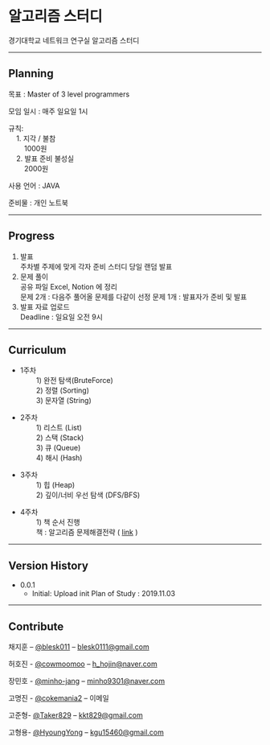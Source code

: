 # 알고리즘 스터디

경기대학교 네트워크 연구실 알고리즘 스터디
<!--
![](header.png) 
-->
---

## Planning

목표 : Master of 3 level programmers

모임 일시 : 매주 일요일 1시

규칙:  
&nbsp;&nbsp;&nbsp;&nbsp;1. 지각 / 불참  
&nbsp;&nbsp;&nbsp;&nbsp;&nbsp;&nbsp;&nbsp;&nbsp;1000원  
&nbsp;&nbsp;&nbsp;&nbsp;2. 발표 준비 불성실  
&nbsp;&nbsp;&nbsp;&nbsp;&nbsp;&nbsp;&nbsp;&nbsp;2000원

사용 언어 : JAVA

준비물 : 개인 노트북
    
---

## Progress

1. 발표  
    주차별 주제에 맞게 각자 준비
    스터디 당일 랜덤 발표
2. 문제 풀이  
    공유 파일 Excel, Notion 에 정리  
    문제 2개 : 다음주 풀어올 문제를 다같이 선정
    문제 1개 : 발표자가 준비 및 발표
3. 발표 자료 업로드  
    Deadline : 일요일 오전 9시
---

## Curriculum

* 1주차  
&nbsp;&nbsp;&nbsp;&nbsp;&nbsp;&nbsp;&nbsp;&nbsp;1) 완전 탐색(BruteForce)  
&nbsp;&nbsp;&nbsp;&nbsp;&nbsp;&nbsp;&nbsp;&nbsp;2) 정렬 (Sorting)  
&nbsp;&nbsp;&nbsp;&nbsp;&nbsp;&nbsp;&nbsp;&nbsp;3) 문자열 (String)  

* 2주차  
&nbsp;&nbsp;&nbsp;&nbsp;&nbsp;&nbsp;&nbsp;&nbsp;1) 리스트 (List)  
&nbsp;&nbsp;&nbsp;&nbsp;&nbsp;&nbsp;&nbsp;&nbsp;2) 스택 (Stack)  
&nbsp;&nbsp;&nbsp;&nbsp;&nbsp;&nbsp;&nbsp;&nbsp;3) 큐 (Queue)  
&nbsp;&nbsp;&nbsp;&nbsp;&nbsp;&nbsp;&nbsp;&nbsp;4) 해시 (Hash)

* 3주차  
&nbsp;&nbsp;&nbsp;&nbsp;&nbsp;&nbsp;&nbsp;&nbsp;1) 힙 (Heap)  
&nbsp;&nbsp;&nbsp;&nbsp;&nbsp;&nbsp;&nbsp;&nbsp;2) 깊이/너비 우선 탐색 (DFS/BFS)  

* 4주차  
&nbsp;&nbsp;&nbsp;&nbsp;&nbsp;&nbsp;&nbsp;&nbsp;1) 책 순서 진행  
&nbsp;&nbsp;&nbsp;&nbsp;&nbsp;&nbsp;&nbsp;&nbsp;책 : 알고리즘 문제해결전략 ( [link](https://book.naver.com/bookdb/book_detail.nhn?bid=7058764) )

---

## Version History

* 0.0.1
    * Initial: Upload init Plan of Study : 2019.11.03

<!--
* 0.2.0
    * CHANGE: Remove `setDefaultXYZ()`
    * ADD: Add `init()`
* 0.1.1
    * FIX: Crash when calling `baz()` (Thanks @GenerousContributorName!)
* 0.1.0
    * The first proper release
    * CHANGE: Rename `foo()` to `bar()`
* 0.0.1
    * Work in progress
-->

---
## Contribute

채지훈 – [@blesk011](https://github.com/blesk011) – 
blesk0111@gmail.com

허호진 - [@cowmoomoo](https://github.com/cowmoomoo) – 
h_hojin@naver.com

장민호 - [@minho-jang](https://github.com/minho-jang) – 
minho9301@naver.com

고명진 - [@cokemania2](https://github.com/cokemania2) – 
이메일

고준형- [@Taker829](https://github.com/Taker829) – 
kkt829@gmail.com

고형용- [@HyoungYong](https://github.com/HyoungYong) – 
kgu15460@gmail.com

<!--
[https://github.com/yourname/github-link](https://github.com/dbader/)
-->
<!--
## Contributing

1. Fork it (<https://github.com/yourname/yourproject/fork>)
2. Create your feature branch (`git checkout -b feature/fooBar`)
3. Commit your changes (`git commit -am 'Add some fooBar'`)
4. Push to the branch (`git push origin feature/fooBar`)
5. Create a new Pull Request
>
<!-- Markdown link & img dfn's -->
<!--
[npm-image]: https://img.shields.io/npm/v/datadog-metrics.svg?style=flat-square
[npm-url]: https://npmjs.org/package/datadog-metrics
[npm-downloads]: https://img.shields.io/npm/dm/datadog-metrics.svg?style=flat-square
[travis-image]: https://img.shields.io/travis/dbader/node-datadog-metrics/master.svg?style=flat-square
[travis-url]: https://travis-ci.org/dbader/node-datadog-metrics
[wiki]: https://github.com/yourname/yourproject/wiki
-->